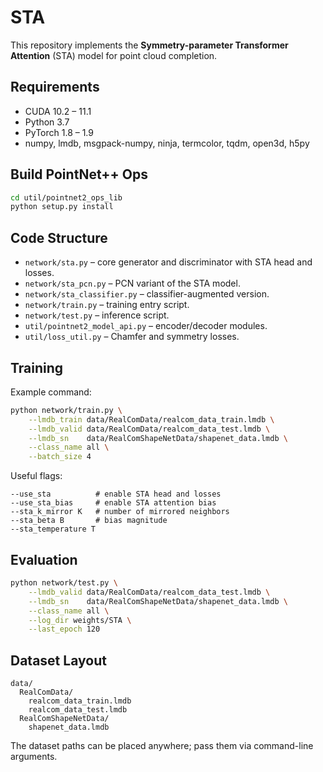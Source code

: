 # STA

This repository implements the **Symmetry-parameter Transformer Attention** (STA) model for point cloud completion.

## Requirements
- CUDA 10.2 – 11.1
- Python 3.7
- PyTorch 1.8 – 1.9
- numpy, lmdb, msgpack-numpy, ninja, termcolor, tqdm, open3d, h5py

## Build PointNet++ Ops
```bash
cd util/pointnet2_ops_lib
python setup.py install
```

## Code Structure
- `network/sta.py` – core generator and discriminator with STA head and losses.
- `network/sta_pcn.py` – PCN variant of the STA model.
- `network/sta_classifier.py` – classifier-augmented version.
- `network/train.py` – training entry script.
- `network/test.py` – inference script.
- `util/pointnet2_model_api.py` – encoder/decoder modules.
- `util/loss_util.py` – Chamfer and symmetry losses.

## Training
Example command:
```bash
python network/train.py \
    --lmdb_train data/RealComData/realcom_data_train.lmdb \
    --lmdb_valid data/RealComData/realcom_data_test.lmdb \
    --lmdb_sn    data/RealComShapeNetData/shapenet_data.lmdb \
    --class_name all \
    --batch_size 4
```

Useful flags:
```
--use_sta          # enable STA head and losses
--use_sta_bias     # enable STA attention bias
--sta_k_mirror K   # number of mirrored neighbors
--sta_beta B       # bias magnitude
--sta_temperature T
```

## Evaluation
```bash
python network/test.py \
    --lmdb_valid data/RealComData/realcom_data_test.lmdb \
    --lmdb_sn    data/RealComShapeNetData/shapenet_data.lmdb \
    --class_name all \
    --log_dir weights/STA \
    --last_epoch 120
```

## Dataset Layout
```
data/
  RealComData/
    realcom_data_train.lmdb
    realcom_data_test.lmdb
  RealComShapeNetData/
    shapenet_data.lmdb
```

The dataset paths can be placed anywhere; pass them via command-line arguments.
